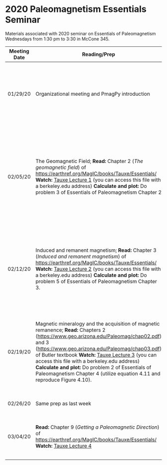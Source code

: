 # 2020 Paleomagnetism Essentials Seminar

Materials associated with 2020 seminar on Essentials of Paleomagnetism
Wednesdays from 1:30 pm to 3:30 in McCone 345.

| Meeting Date | Reading/Prep | During seminar |
|--------------|--------------|----------------|
|01/29/20| Organizational meeting and PmagPy introduction | Install conda and PmagPy; Plot IGRF on the day you were born in PmagPy and by hand |
|02/05/20| The Geomagnetic Field; **Read:** Chapter 2 (*The geomagnetic field*) of https://earthref.org/MagIC/books/Tauxe/Essentials/ **Watch:** [Tauxe Lecture 1](https://drive.google.com/file/d/1IDG1R2swEAY10Al1_nVCLHO6GSdkZAjx/view?usp=sharing) (you can access this file with a berkeley.edu address) **Calculate and plot:** Do problem 3 of Essentials of Paleomagnetism Chapter 2 | Calculate, plot, and discuss the relationship between latitude and inclination. Calculate, plot, and discuss the relationship between latitude and intensity. |
|02/12/20| Induced and remanent magnetism; **Read:** Chapter 3 (*Induced and remanent magnetism*) of https://earthref.org/MagIC/books/Tauxe/Essentials/ **Watch:**  [Tauxe Lecture 2](https://drive.google.com/file/d/1zHblPcVGpSyn-HN2eXOv91XtIKammoFr/view?usp=sharing) (you can access this file with a berkeley.edu address) **Calculate and plot:**  Do problem 5 of Essentials of Paleomagnetism Chapter 3. | Review the key terms and concepts. Work through the problem. Review problem 3 of Chapter 2 (calculating VGPs) |
|02/19/20| Magnetic mineralogy and the acquisition of magnetic remanence; **Read:** Chapters 2 (https://www.geo.arizona.edu/Paleomag/chap02.pdf) and 3 (https://www.geo.arizona.edu/Paleomag/chap03.pdf) of Butler textbook **Watch:**  [Tauxe Lecture 3](https://drive.google.com/file/d/1F-__9Yst3GnIGA2UAbzRGvEqFZf308Io/view?usp=sharing) (you can access this file with a berkeley.edu address) **Calculate and plot:**  Do problem 2 of Essentials of Paleomagnetism Chapter 4 (utilize equation 4.11 and reproduce Figure 4.10). | Zoom meeting Lisa Tauxe's and others on the MagIC team to work through MagIC workshop notebook. |
|02/26/20| Same prep as last week | Discuss key concepts. |
|03/04/20|   **Read:** Chapter 9 (*Getting a Paleomagnetic Direction*) of https://earthref.org/MagIC/books/Tauxe/Essentials/ **Watch:** [Tauxe Lecture 4](https://drive.google.com/open?id=1rg5-rBdQecegYlv_SPAskJUZHARoX1hy) | Discuss key concepts. Work through Demag GUI tutorial. |
